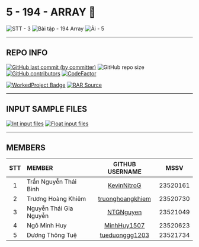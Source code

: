 # 5 - 194 - ARRAY 🫠

![STT - 3](https://img.shields.io/badge/STT-3-EDB7ED?style=for-the-badge)
![Bài tập - 194 Array](https://img.shields.io/badge/b%C3%A0i_t%E1%BA%ADp-194_array-8DDFCB?style=for-the-badge)
![Ải - 5](https://img.shields.io/badge/%E1%BA%A3i-5-ECEE81?style=for-the-badge)

---

## REPO INFO

[![GitHub last commit (by committer)](https://img.shields.io/github/last-commit/NMLT-NTTMK-K18/3-194-array?style=for-the-badge&color=CAEDFF)](../../../commits/main)
![GitHub repo size](https://img.shields.io/github/repo-size/NMLT-NTTMK-K18/3-194-array?style=for-the-badge&color=D8B4F8)
[![GitHub contributors](https://img.shields.io/github/contributors/NMLT-NTTMK-K18/3-194-array?style=for-the-badge&color=FBF0B2)](../../../graphs/contributors)
[![CodeFactor](https://img.shields.io/codefactor/grade/github/nmlt-nttmk-k18/3-194-array?style=for-the-badge)](https://www.codefactor.io/repository/github/nmlt-nttmk-k18/3-194-array)

[![WorkedProject Badge](https://img.shields.io/badge/progress-190%20%2F%20194-82A0D8?style=for-the-badge)](./UnworkedProject.md)
[![RAR Source](https://img.shields.io/badge/rar_source-download-FF8080?style=for-the-badge)](../../../releases/download/RAR/23520161_23520730_23520623_23521049_23521734_BT03.rar/)

---

## INPUT SAMPLE FILES

[![Int input files](https://img.shields.io/badge/int_inp-download-CAEDFF?style=for-the-badge)](../../../../Utilities/releases/download/INP/INT_DATA_INP.zip)
[![Float input files](https://img.shields.io/badge/float_inp-download-D8B4F8?style=for-the-badge)](../../../../Utilities/releases/download/INP/FLOAT_DATA_INP.zip)

---

## MEMBERS

| **STT** | **MEMBER**             |                   **GITHUB USERNAME**                   | **MSSV** |
| :-----: | :--------------------- | :-----------------------------------------------------: | -------- |
|    1    | Trần Nguyễn Thái Bình  |      [KevinNitroG](https://github.com/KevinNitroG)      | 23520161 |
|    2    | Trương Hoàng Khiêm     | [truonghoangkhiem](https://github.com/truonghoangkhiem) | 23520730 |
|    3    | Nguyễn Thái Gia Nguyễn |        [NTGNguyen](https://github.com/NTGNguyen)        | 23521049 |
|    4    | Ngô Minh Huy           |      [MinhHuy1507](https://github.com/MinhHuy1507)      | 23520623 |
|    5    | Dương Thông Tuệ        |   [tueduonggg1203](https://github.com/tueduonggg1203)   | 23521734 |
